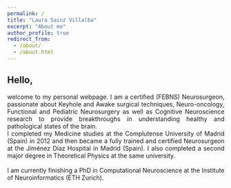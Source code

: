 ```yaml
---
permalink: /
title: "Laura Sainz Villalba" 
excerpt: "About me"
author_profile: true
redirect_from: 
  - /about/
  - /about.html
---
```

[//]: <> (Forma parte de la página principal)

## Hello,

<div style="text-align: justify"> welcome to my personal webpage. I am a certified (FEBNS) Neurosurgeon, passionate about Keyhole and Awake surgical techniques, Neuro-oncology, Functional and Pediatric Neurosurgery as well as Cognitive Neuroscience research to provide breakthroughs in understanding healthy and pathological states of the brain. </div> 
<div style="text-align: justify"> I completed my Medicine studies at the Complutense University of Madrid (Spain) in 2012 and then became a fully trained and certified Neurosurgeon at the Jiménez Díaz Hospital in Madrid (Spain). I also completed a second major degree in Theoretical Physics at the same university.</div> 
<br>
<div style="text-align: justify"> I am currently finishing a PhD in Computational Neuroscience at the Institute of Neuroinformatics (ETH Zurich). </div> 


